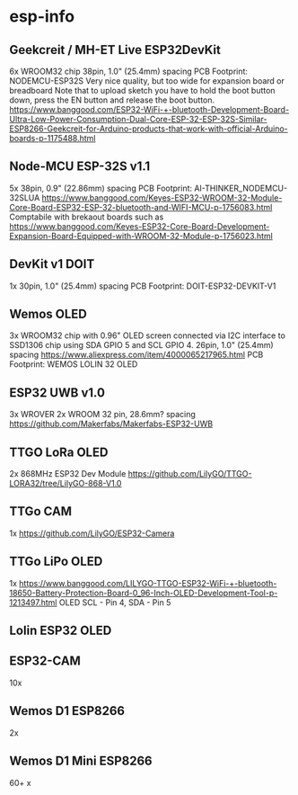 # esp-info

## Geekcreit / MH-ET Live ESP32DevKit
6x
WROOM32 chip
38pin, 1.0" (25.4mm) spacing
PCB Footprint: NODEMCU-ESP32S
Very nice quality, but too wide for expansion board or breadboard
Note that to upload sketch you have to hold the boot button down, press the EN button and release the boot button.
https://www.banggood.com/ESP32-WiFi-+-bluetooth-Development-Board-Ultra-Low-Power-Consumption-Dual-Core-ESP-32-ESP-32S-Similar-ESP8266-Geekcreit-for-Arduino-products-that-work-with-official-Arduino-boards-p-1175488.html

## Node-MCU ESP-32S v1.1
5x 38pin, 0.9" (22.86mm) spacing
PCB Footprint: AI-THINKER_NODEMCU-32SLUA
https://www.banggood.com/Keyes-ESP32-WROOM-32-Module-Core-Board-ESP32-ESP-32-bluetooth-and-WIFI-MCU-p-1756083.html
Comptabile with brekaout boards such as https://www.banggood.com/Keyes-ESP32-Core-Board-Development-Expansion-Board-Equipped-with-WROOM-32-Module-p-1756023.html

## DevKit v1 DOIT
1x
30pin, 1.0" (25.4mm) spacing
PCB Footprint: DOIT-ESP32-DEVKIT-V1

## Wemos OLED
3x
WROOM32 chip with 0.96" OLED screen connected via I2C interface to SSD1306 chip using SDA GPIO 5 and SCL GPIO 4.
26pin, 1.0" (25.4mm) spacing
https://www.aliexpress.com/item/4000065217965.html
PCB Footprint: WEMOS LOLIN 32 OLED

## ESP32 UWB v1.0
3x WROVER
2x WROOM
32 pin, 28.6mm? spacing
https://github.com/Makerfabs/Makerfabs-ESP32-UWB

## TTGO LoRa OLED
2x 868MHz
ESP32 Dev Module
https://github.com/LilyGO/TTGO-LORA32/tree/LilyGO-868-V1.0

## TTGo CAM
1x
https://github.com/LilyGO/ESP32-Camera

## TTGo LiPo OLED
1x
https://www.banggood.com/LILYGO-TTGO-ESP32-WiFi-+-bluetooth-18650-Battery-Protection-Board-0_96-Inch-OLED-Development-Tool-p-1213497.html
OLED SCL - Pin 4, SDA - Pin 5

## Lolin ESP32 OLED

## ESP32-CAM
10x 

## Wemos D1 ESP8266
2x

## Wemos D1 Mini ESP8266
60+ x
